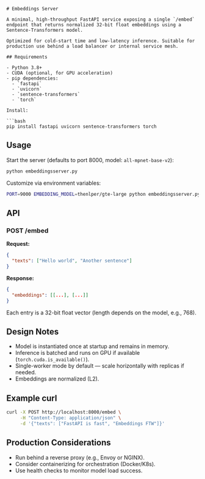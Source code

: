 ```
# Embeddings Server

A minimal, high-throughput FastAPI service exposing a single `/embed` endpoint that returns normalized 32-bit float embeddings using a Sentence-Transformers model.

Optimized for cold-start time and low-latency inference. Suitable for production use behind a load balancer or internal service mesh.

## Requirements

- Python 3.8+
- CUDA (optional, for GPU acceleration)
- pip dependencies:
  - `fastapi`
  - `uvicorn`
  - `sentence-transformers`
  - `torch`

Install:

```bash
pip install fastapi uvicorn sentence-transformers torch
```

## Usage

Start the server (defaults to port 8000, model: `all-mpnet-base-v2`):

```bash
python embeddingsserver.py
```

Customize via environment variables:

```bash
PORT=9000 EMBEDDING_MODEL=thenlper/gte-large python embeddingsserver.py
```

## API

### POST /embed

**Request:**

```json
{
  "texts": ["Hello world", "Another sentence"]
}
```

**Response:**

```json
{
  "embeddings": [[...], [...]]
}
```

Each entry is a 32-bit float vector (length depends on the model, e.g., 768).

## Design Notes

- Model is instantiated once at startup and remains in memory.
- Inference is batched and runs on GPU if available (`torch.cuda.is_available()`).
- Single-worker mode by default — scale horizontally with replicas if needed.
- Embeddings are normalized (L2).

## Example curl

```bash
curl -X POST http://localhost:8000/embed \
     -H "Content-Type: application/json" \
     -d '{"texts": ["FastAPI is fast", "Embeddings FTW"]}'
```

## Production Considerations

- Run behind a reverse proxy (e.g., Envoy or NGINX).
- Consider containerizing for orchestration (Docker/K8s).
- Use health checks to monitor model load success.
```
